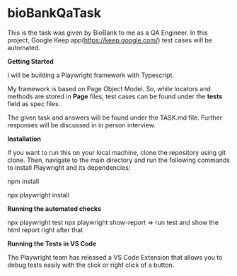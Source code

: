 # bioBankQaTask

This is the task was given by BioBank to me as a QA Engineer. 
In this project, Google Keep app(https://keep.google.com/) test cases will be automated.

**Getting Started**

I will be building a Playwright framework with Typescript. 

My framework is based on Page Object Model. So, while locators and methods are stored in **Page** files, test cases can be found under the **tests** field as spec files.

The given task and answers will be found under the TASK.md file. Further responses will be discussed in in person interview.


**Installation**

If you want to run this on your local machine, clone the repository using git clone. Then, navigate to the main directory and run the following commands to install Playwright and its dependencies:

npm install

npx playwright install

**Running the automated checks**

npx playwright test
npx playwright show-report  => run test and show the html report right after that

**Running the Tests in VS Code**

The Playwright team has released a VS Code Extension that allows you to debug tests easily with the click or right click of a button.



